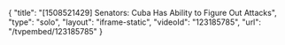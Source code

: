 {
    "title": "[1508521429] Senators: Cuba Has Ability to Figure Out Attacks",
    "type": "solo",
    "layout": "iframe-static",
    "videoId": "123185785",
    "url": "\/tvpembed\/123185785"
}